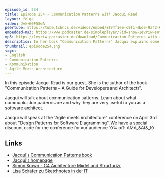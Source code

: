 ```yaml
---
episode_id: 254
title: Episode 254 - Communication Patterns with Jacqui Read
layout: folge
video: JvkvG0F5SwA
peertube: https://tube.tchncs.de/videos/embed/8894f1ee-c9f1-4bde-9a42-6150b1af9014
embedded-mp3: https://www.podcaster.de/simpleplayer/?id=show~1evriw~software-architektur-im-stream~pod-3baf044fc838c8f2c2aaacc53748&v=1741965045
mp3: https://1evriw.podcaster.de/download/Communication_Patterns_with_Jacqui_Read.mp3
description: In her book "Communication Patterns" Jacqui explains some patterns to improve our communication.
thumbnail: episode254.png
tags:
- English
- Communication Patterns
- Kommunikation
- Agile Meets Architecture
---
```


In this episode Jacqui Read is our guest. She is the author of the
book "Communication Patterns – A Guide for Developers and Architects".

Jacqui will talk about communication patterns. Learn about
what communication patterns are and why they are very useful to you as
a software architect.

Jacqui will speak at the "Agile meets Architecture" conference on
April 3rd about "Design Patterns for Software Diagramming".  We have a
special discount code for the conference for our audience 10% off:
AMA_SAIS_10

## Links

* [Jacqui's Communication Patterns book](https://communicationpatternsbook.com/)
* [Jacqui's homepage](https://jacquiread.com/)
* [Simon Brown - C4 Architecture Model and
  Structurizr](/2021/01/22/folge36.html)
* [Lisa Schäfer zu Sketchnotes in der IT](/2020/10/29/folge023.html)
